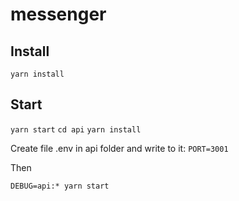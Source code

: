 # messenger

## Install

`yarn install`

## Start

`yarn start`
`cd api`
`yarn install`

Create file .env in api folder and write to it:
`PORT=3001`

Then

`DEBUG=api:* yarn start`
